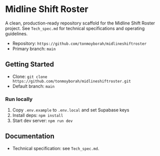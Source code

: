# Midline Shift Roster

A clean, production-ready repository scaffold for the Midline Shift Roster project. See `Tech_spec.md` for technical specifications and operating guidelines.

- Repository: `https://github.com/tonmoyborah/midlineshiftroster`
- Primary branch: `main`

## Getting Started

- Clone: `git clone https://github.com/tonmoyborah/midlineshiftroster.git`
- Default branch: `main`

### Run locally

1. Copy `.env.example` to `.env.local` and set Supabase keys
2. Install deps: `npm install`
3. Start dev server: `npm run dev`

## Documentation

- Technical specification: see `Tech_spec.md`. 